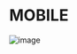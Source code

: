 
<h1>MOBILE</h1>

![image](https://github.com/w3ssfs/alura_books/assets/85897421/f78f766e-cd9c-4e12-a663-fdb73dddc5f3)
